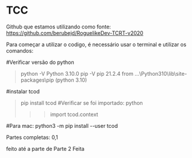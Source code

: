 # TCC

Github que estamos utilizando como fonte:
https://github.com/berubejd/RoguelikeDev-TCRT-v2020

Para começar a utilizar o codigo, é necessário usar o terminal e utilizar os comandos:

#Verificar versão do python
>python -V
Python 3.10.0
>pip -V
pip 21.2.4 from ...\Python310\lib\site-packages\pip (python 3.10)

#instalar tcod
>pip install tcod
#Verificar se foi importado:
>python
>>> import tcod.context

#Para mac:
python3 -m pip install --user tcod

Partes completas: 0,1

feito até a parte de 
Parte 2 Feita

